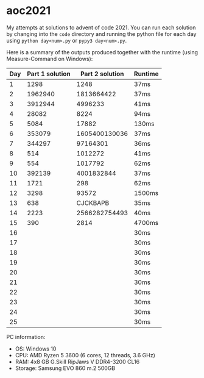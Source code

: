 # aoc2021
My attempts at solutions to advent of code 2021. You can run each solution by changing into the `code` directory and
running the python file for each day using `python day<num>.py` or `pypy3 day<num>.py`.

Here is a summary of the outputs produced together with the runtime (using Measure-Command on Windows):

| Day | Part 1 solution | Part 2 solution | Runtime |
|-----|-----------------|-----------------|---------|
| 1   | 1298            | 1248            | 37ms    |
| 2   | 1962940         | 1813664422      | 37ms    |
| 3   | 3912944         | 4996233         | 41ms    |
| 4   | 28082           | 8224            | 94ms    |
| 5   | 5084            | 17882           | 130ms   |
| 6   | 353079          | 1605400130036   | 37ms    |
| 7   | 344297          | 97164301        | 36ms    |
| 8   | 514             | 1012272         | 41ms    |
| 9   | 554             | 1017792         | 62ms    |
| 10  | 392139          | 4001832844      | 37ms    |
| 11  | 1721            | 298             | 62ms    |
| 12  | 3298            | 93572           | 1500ms  |
| 13  | 638             | CJCKBAPB        | 35ms    |
| 14  | 2223            | 2566282754493   | 40ms    |
| 15  | 390             | 2814            | 4700ms  |
| 16  |                 |                 | 30ms    |
| 17  |                 |                 | 30ms    |
| 18  |                 |                 | 30ms    |
| 19  |                 |                 | 30ms    |
| 20  |                 |                 | 30ms    |
| 21  |                 |                 | 30ms    |
| 22  |                 |                 | 30ms    |
| 23  |                 |                 | 30ms    |
| 24  |                 |                 | 30ms    |
| 25  |                 |                 | 30ms    |

PC information:
* OS: Windows 10
* CPU: AMD Ryzen 5 3600 (6 cores, 12 threads, 3.6 GHz)
* RAM: 4x8 GB G.Skill RipJaws V DDR4-3200 CL16
* Storage: Samsung EVO 860 m.2 500GB